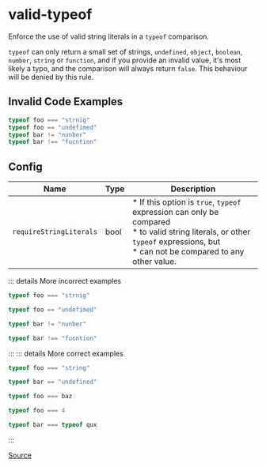 <!--
 generated docs file, do not edit by hand, see xtask/docgen 
-->
# valid-typeof

Enforce the use of valid string literals in a `typeof` comparison.

`typeof` can only return a small set of strings, `undefined`, `object`,
`boolean`, `number`, `string` or `function`, and if you provide
an invalid value, it's most likely a typo, and the comparison
will always return `false`.
This behaviour will be denied by this rule.

## Invalid Code Examples
```js
typeof foo === "strnig"
typeof foo == "undefimed"
typeof bar != "nunber"
typeof bar !== "fucntion"
```

## Config
| Name | Type | Description |
| ---- | ---- | ----------- |
| `requireStringLiterals` | bool | * If this option is `true`, `typeof` expression can only be compared<br>* to valid string literals, or other `typeof` expressions, but<br>* can not be compared to any other value.<br> |

::: details More incorrect examples

```js
typeof foo === "strnig"
```

```js
typeof foo == "undefimed"
```

```js
typeof bar != "nunber"
```

```js
typeof bar !== "fucntion"
```
:::
::: details More correct examples

```js
typeof foo === "string"
```

```js
typeof bar == "undefined"
```

```js
typeof foo === baz
```

```js
typeof foo === 4
```

```js
typeof bar === typeof qux
```
:::

[Source](https://github.com/rslint/rslint/tree/master/crates/rslint_core/src/groups/errors/valid_typeof.rs)